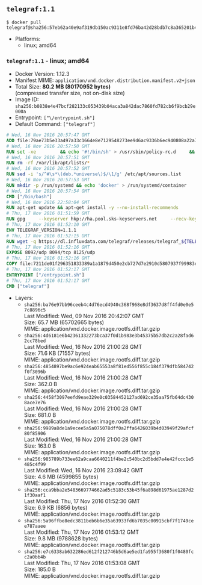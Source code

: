 ## `telegraf:1.1`

```console
$ docker pull telegraf@sha256:57eb62a40e9af319db150ac9311e8fd76ba42d28bdb7c8a365201b4c1beb8fc7
```

-	Platforms:
	-	linux; amd64

### `telegraf:1.1` - linux; amd64

-	Docker Version: 1.12.3
-	Manifest MIME: `application/vnd.docker.distribution.manifest.v2+json`
-	Total Size: **80.2 MB (80170952 bytes)**  
	(compressed transfer size, not on-disk size)
-	Image ID: `sha256:b0838e4e47bcf282133c053439b04aca3a842dac7860fd782cb6f9bcb29e000a`
-	Entrypoint: `["\/entrypoint.sh"]`
-	Default Command: `["telegraf"]`

```dockerfile
# Wed, 16 Nov 2016 20:57:47 GMT
ADD file:79ae73b5e33a497a33c1664e8e7129548273ee9d6ac9336b6ec940808a22a781 in / 
# Wed, 16 Nov 2016 20:57:50 GMT
RUN set -xe 		&& echo '#!/bin/sh' > /usr/sbin/policy-rc.d 	&& echo 'exit 101' >> /usr/sbin/policy-rc.d 	&& chmod +x /usr/sbin/policy-rc.d 		&& dpkg-divert --local --rename --add /sbin/initctl 	&& cp -a /usr/sbin/policy-rc.d /sbin/initctl 	&& sed -i 's/^exit.*/exit 0/' /sbin/initctl 		&& echo 'force-unsafe-io' > /etc/dpkg/dpkg.cfg.d/docker-apt-speedup 		&& echo 'DPkg::Post-Invoke { "rm -f /var/cache/apt/archives/*.deb /var/cache/apt/archives/partial/*.deb /var/cache/apt/*.bin || true"; };' > /etc/apt/apt.conf.d/docker-clean 	&& echo 'APT::Update::Post-Invoke { "rm -f /var/cache/apt/archives/*.deb /var/cache/apt/archives/partial/*.deb /var/cache/apt/*.bin || true"; };' >> /etc/apt/apt.conf.d/docker-clean 	&& echo 'Dir::Cache::pkgcache ""; Dir::Cache::srcpkgcache "";' >> /etc/apt/apt.conf.d/docker-clean 		&& echo 'Acquire::Languages "none";' > /etc/apt/apt.conf.d/docker-no-languages 		&& echo 'Acquire::GzipIndexes "true"; Acquire::CompressionTypes::Order:: "gz";' > /etc/apt/apt.conf.d/docker-gzip-indexes 		&& echo 'Apt::AutoRemove::SuggestsImportant "false";' > /etc/apt/apt.conf.d/docker-autoremove-suggests
# Wed, 16 Nov 2016 20:57:51 GMT
RUN rm -rf /var/lib/apt/lists/*
# Wed, 16 Nov 2016 20:57:52 GMT
RUN sed -i 's/^#\s*\(deb.*universe\)$/\1/g' /etc/apt/sources.list
# Wed, 16 Nov 2016 20:57:53 GMT
RUN mkdir -p /run/systemd && echo 'docker' > /run/systemd/container
# Wed, 16 Nov 2016 20:57:54 GMT
CMD ["/bin/bash"]
# Wed, 16 Nov 2016 22:58:04 GMT
RUN apt-get update && apt-get install -y --no-install-recommends 		ca-certificates 		curl 		wget 	&& rm -rf /var/lib/apt/lists/*
# Thu, 17 Nov 2016 01:51:59 GMT
RUN gpg     --keyserver hkp://ha.pool.sks-keyservers.net     --recv-keys 05CE15085FC09D18E99EFB22684A14CF2582E0C5
# Thu, 17 Nov 2016 01:52:10 GMT
ENV TELEGRAF_VERSION=1.1.1
# Thu, 17 Nov 2016 01:52:15 GMT
RUN wget -q https://dl.influxdata.com/telegraf/releases/telegraf_${TELEGRAF_VERSION}_amd64.deb.asc &&     wget -q https://dl.influxdata.com/telegraf/releases/telegraf_${TELEGRAF_VERSION}_amd64.deb &&     gpg --batch --verify telegraf_${TELEGRAF_VERSION}_amd64.deb.asc telegraf_${TELEGRAF_VERSION}_amd64.deb &&     dpkg -i telegraf_${TELEGRAF_VERSION}_amd64.deb &&     rm -f telegraf_${TELEGRAF_VERSION}_amd64.deb*
# Thu, 17 Nov 2016 01:52:16 GMT
EXPOSE 8092/udp 8094/tcp 8125/udp
# Thu, 17 Nov 2016 01:52:16 GMT
COPY file:7211de01f296351833389a1a1879d450e2cb727d7e2910d5807937f99983edf7 in /entrypoint.sh 
# Thu, 17 Nov 2016 01:52:17 GMT
ENTRYPOINT ["/entrypoint.sh"]
# Thu, 17 Nov 2016 01:52:17 GMT
CMD ["telegraf"]
```

-	Layers:
	-	`sha256:ba76e97bb96ceeb4c4d76ecd4940c368f968e8df3637d8ff4fd0e0e57c8896c5`  
		Last Modified: Wed, 09 Nov 2016 20:42:07 GMT  
		Size: 65.7 MB (65702665 bytes)  
		MIME: application/vnd.docker.image.rootfs.diff.tar.gzip
	-	`sha256:4d6181e6b42361332273bca37f0d1b983e3b45375b57db2c2a28fad62cc78bed`  
		Last Modified: Wed, 16 Nov 2016 21:00:28 GMT  
		Size: 71.6 KB (71557 bytes)  
		MIME: application/vnd.docker.image.rootfs.diff.tar.gzip
	-	`sha256:4854897be9ac6e924eab65553a8f81ed556f855c184f379dfb584742f0f3096b`  
		Last Modified: Wed, 16 Nov 2016 21:00:28 GMT  
		Size: 362.0 B  
		MIME: application/vnd.docker.image.rootfs.diff.tar.gzip
	-	`sha256:4458f3097eefd9eae329e0c03584452127ad692ce35aa75fb64dc4308ace7e76`  
		Last Modified: Wed, 16 Nov 2016 21:00:28 GMT  
		Size: 681.0 B  
		MIME: application/vnd.docker.image.rootfs.diff.tar.gzip
	-	`sha256:9989a8de1a9ecee5a5a075078dff0a2ffa6426039b4d03949f29afcf80f85906`  
		Last Modified: Wed, 16 Nov 2016 21:00:28 GMT  
		Size: 163.0 B  
		MIME: application/vnd.docker.image.rootfs.diff.tar.gzip
	-	`sha256:985789b733ee62a9caa6640211f4be2c540bc2d5bdd7e4e42fccc1e5485c4f99`  
		Last Modified: Wed, 16 Nov 2016 23:09:42 GMT  
		Size: 4.6 MB (4599855 bytes)  
		MIME: application/vnd.docker.image.rootfs.diff.tar.gzip
	-	`sha256:cca9bba2e5483669774662ad5c5183c53b45f6a898d61975ae1287d21f30aaf1`  
		Last Modified: Thu, 17 Nov 2016 01:52:30 GMT  
		Size: 6.9 KB (6856 bytes)  
		MIME: application/vnd.docker.image.rootfs.diff.tar.gzip
	-	`sha256:5a96ffbe8edc3811beb6b6e35a63933fd6b7035c00915cbf7f1749cee787aaee`  
		Last Modified: Thu, 17 Nov 2016 01:53:12 GMT  
		Size: 9.8 MB (9788628 bytes)  
		MIME: application/vnd.docker.image.rootfs.diff.tar.gzip
	-	`sha256:e7c6338ab632286ed612f212746b5d6ae5ed1fa955f3680f1f0480fcc2a0bb4b`  
		Last Modified: Thu, 17 Nov 2016 01:53:08 GMT  
		Size: 185.0 B  
		MIME: application/vnd.docker.image.rootfs.diff.tar.gzip
